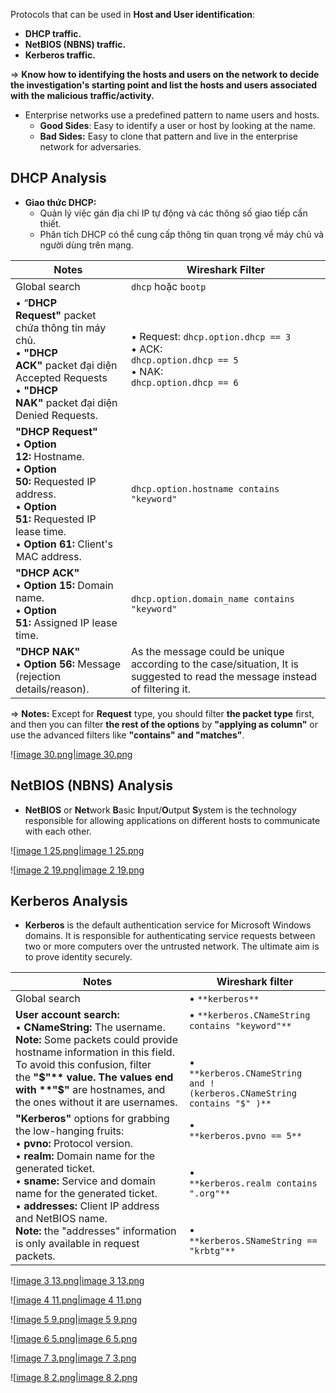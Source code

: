Protocols that can be used in **Host and User identification**:

- **DHCP traffic.**
- **NetBIOS (NBNS) traffic.**
- **Kerberos traffic.**

⇒ **Know how to identifying the hosts and users on the network to decide the investigation's starting point and list the hosts and users associated with the malicious traffic/activity.**

- Enterprise networks use a predefined pattern to name users and hosts.
    - **Good Sides**: Easy to identify a user or host by looking at the name.
    - **Bad Sides:** Easy to clone that pattern and live in the enterprise network for adversaries.

## **DHCP Analysis**

- **Giao thức DHCP:**
    - Quản lý việc gán địa chỉ IP tự động và các thông số giao tiếp cần thiết.
    - Phân tích DHCP có thể cung cấp thông tin quan trọng về máy chủ và người dùng trên mạng.

|Notes|Wireshark Filter|
|---|---|
|Global search|`dhcp` hoặc `bootp`|
|• “**DHCP Request"** packet chứa thông tin máy chủ.  <br>• **"DHCP ACK"** packet đại diện Accepted Requests  <br>• **"DHCP NAK"** packet đại diện Denied Requests.|• Request: `dhcp.option.dhcp == 3`  <br>• ACK:  <br>`dhcp.option.dhcp == 5`  <br>• NAK:  <br>`dhcp.option.dhcp == 6`|
|**"DHCP Request"**  <br>• **Option 12:** Hostname.  <br>• **Option 50:** Requested IP address.  <br>• **Option 51:** Requested IP lease time.  <br>• **Option 61:** Client's MAC address.|`dhcp.option.hostname contains "keyword"`|
|**"DHCP ACK"**  <br>• **Option 15:** Domain name.  <br>• **Option 51:** Assigned IP lease time.|`dhcp.option.domain_name contains "keyword"`|
|**"DHCP NAK"**  <br>• **Option 56:** Message (rejection details/reason).|As the message could be unique according to the case/situation, It is suggested to read the message instead of filtering it.|

⇒ **Notes:** Except for **Request** type, you should filter **the packet type** first, and then you can filter **the rest of the options** by **"applying as column"** or use the advanced filters like **"contains" and "matches"**.

![[image 30.png|image 30.png](../../../../../../../Image/image%2030.png)

## NetBIOS (NBNS) Analysis

- **NetBIOS** or **Net**work **B**asic **I**nput/**O**utput **S**ystem is the technology responsible for allowing applications on different hosts to communicate with each other. 

![[image 1 25.png|image 1 25.png](../../../../../../../Image/image%201%2025.png)

![[image 2 19.png|image 2 19.png](../../../../../../../Image/image%202%2019.png)

## **Kerberos Analysis**

- **Kerberos** is the default authentication service for Microsoft Windows domains. It is responsible for authenticating service requests between two or more computers over the untrusted network. The ultimate aim is to prove identity securely.

|Notes|Wireshark filter|
|---|---|
|Global search|• `**kerberos**`|
|**User account search:**  <br>• **CNameString:** The username.  <br>**Note:** Some packets could provide hostname information in this field. To avoid this confusion, filter the **"$"** value. The values end with **"$"** are hostnames, and the ones without it are usernames.|• `**kerberos.CNameString contains "keyword"**`  <br>  <br>  <br>•  <br>`**kerberos.CNameString and !(kerberos.CNameString contains "$" )**`|
|**"Kerberos"** options for grabbing the low-hanging fruits:  <br>• **pvno:** Protocol version.  <br>• **realm:** Domain name for the generated ticket.  <br>• **sname:** Service and domain name for the generated ticket.  <br>• **addresses:** Client IP address and NetBIOS name.  <br>**Note:** the "addresses" information is only available in request packets.|•  <br>`**kerberos.pvno == 5**`  <br>  <br>  <br>•  <br>`**kerberos.realm contains ".org"**`  <br>  <br>  <br>•  <br>`**kerberos.SNameString == "krbtg"**`|

![[image 3 13.png|image 3 13.png](../../../../../../../Image/image%203%2013.png)

![[image 4 11.png|image 4 11.png](../../../../../../../Image/image%204%2011.png)

![[image 5 9.png|image 5 9.png](../../../../../../../Image/image%205%209.png)

![[image 6 5.png|image 6 5.png](../../../../../../../Image/image%206%205.png)

![[image 7 3.png|image 7 3.png](../../../../../../../Image/image%207%203.png)

![[image 8 2.png|image 8 2.png](../../../../../../../Image/image%208%202.png)